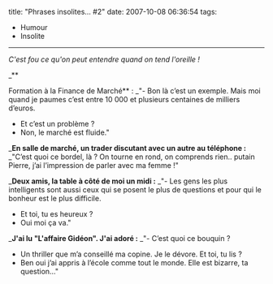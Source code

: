 title: "Phrases insolites… #2"
date: 2007-10-08 06:36:54
tags:
  - Humour
  - Insolite
---

_C'est fou ce qu'on peut entendre quand on tend l'oreille&nbsp;!_

_**<!-- more -->

Formation à la Finance de Marché**&nbsp;:
_"- Bon là c’est un exemple. Mais moi quand je paumes c’est entre 10 000 et plusieurs centaines de milliers d’euros.
- Et c’est un problème&nbsp;?
- Non, le marché est fluide."

_**En salle de marché, un trader discutant avec un autre au téléphone&nbsp;:**
_"C’est quoi ce bordel, là&nbsp;? On tourne en rond, on comprends rien.. putain Pierre, j’ai l’impression de parler avec ma femme&nbsp;!"

_**Deux amis, la table à côté de moi un midi&nbsp;:**
_"- Les gens les plus intelligents sont aussi ceux qui se posent le plus de questions et pour qui le bonheur est le plus difficile.
- Et toi, tu es heureux&nbsp;?
- Oui moi ça va."

_**J'ai lu "L'affaire Gidéon". J'ai adoré&nbsp;:**
_"- C’est quoi ce bouquin&nbsp;?
- Un thriller que m’a conseillé ma copine. Je le dévore. Et toi, tu lis&nbsp;?
- Ben oui j’ai appris à l’école comme tout le monde. Elle est bizarre, ta question&#8230;"